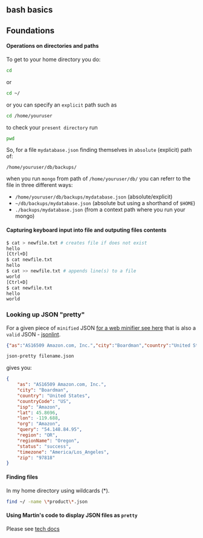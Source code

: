 bash basics
---

## Foundations

#### Operations on directories and paths

To get to your home directory you do:

```bash
cd
```

or 

```bash
cd ~/
```
or you can specify an `explicit` path such as

```bash
cd /home/youruser
```

to check your `present directory` run

```bash
pwd
```

So, for a file `mydatabase.json` finding themselves in `absolute` (explicit) path of:

`/home/youruser/db/backups/`

when you run `mongo` from path of `/home/youruser/db/` you can referr to the file in three different ways:

 * `/home/youruser/db/backups/mydatabase.json` (absolute/explicit)
 * `~/db/backups/mydatabase.json` (absolute but using a shorthand of `$HOME`)
 * `./backups/mydatabase.json` (from a context path where you run your mongo)

#### Capturing keyboard input into file and outputing files contents

```bash
$ cat > newfile.txt # creates file if does not exist
hello 
[Ctrl+D]
$ cat newfile.txt 
hello
$ cat >> newfile.txt # appends line(s) to a file
world
[Ctrl+D]
$ cat newfile.txt 
hello
world
```
### Looking up JSON "pretty"

For a given piece of `minified` JSON [for a web minifier see here](http://www.webtoolkitonline.com/json-minifier.html) that is also a `valid` JSON - [jsonlint](https://jsonlint.com/).

```json
{"as":"AS16509 Amazon.com, Inc.","city":"Boardman","country":"United States","countryCode":"US","isp":"Amazon","lat":45.8696,"lon":-119.688,"org":"Amazon","query":"54.148.84.95","region":"OR","regionName":"Oregon","status":"success","timezone":"America/Los_Angeles","zip":"97818"}
```

```bash
json-pretty filename.json
```

gives you:

```json
{
    "as": "AS16509 Amazon.com, Inc.",
    "city": "Boardman",
    "country": "United States",
    "countryCode": "US",
    "isp": "Amazon",
    "lat": 45.8696,
    "lon": -119.688,
    "org": "Amazon",
    "query": "54.148.84.95",
    "region": "OR",
    "regionName": "Oregon",
    "status": "success",
    "timezone": "America/Los_Angeles",
    "zip": "97818"
}
```

#### Finding files 

In my home directory using wildcards (*).

```bash
find ~/ -name \*product\*.json
```

#### Using Martin's code to display JSON files as `pretty`

Please see [tech docs](tech-docs.md)


